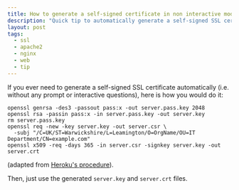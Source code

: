 ```yaml
---
title: How to generate a self-signed certificate in non interactive mode
description: "Quick tip to automatically generate a self-signed SSL certificate and private key, without the need to enter the information manually on a prompt."
layout: post
tags:
  - ssl
  - apache2
  - nginx
  - web
  - tip
---
```


If you ever need to generate a self-signed SSL certificate automatically (i.e. without any prompt or interactive questions), here is how you would do it:

    openssl genrsa -des3 -passout pass:x -out server.pass.key 2048
    openssl rsa -passin pass:x -in server.pass.key -out server.key
    rm server.pass.key
    openssl req -new -key server.key -out server.csr \
      -subj "/C=UK/ST=Warwickshire/L=Leamington/O=OrgName/OU=IT Department/CN=example.com"
    openssl x509 -req -days 365 -in server.csr -signkey server.key -out server.crt

(adapted from [Heroku's procedure](https://devcenter.heroku.com/articles/ssl-certificate-self)).

Then, just use the generated `server.key` and `server.crt` files.
